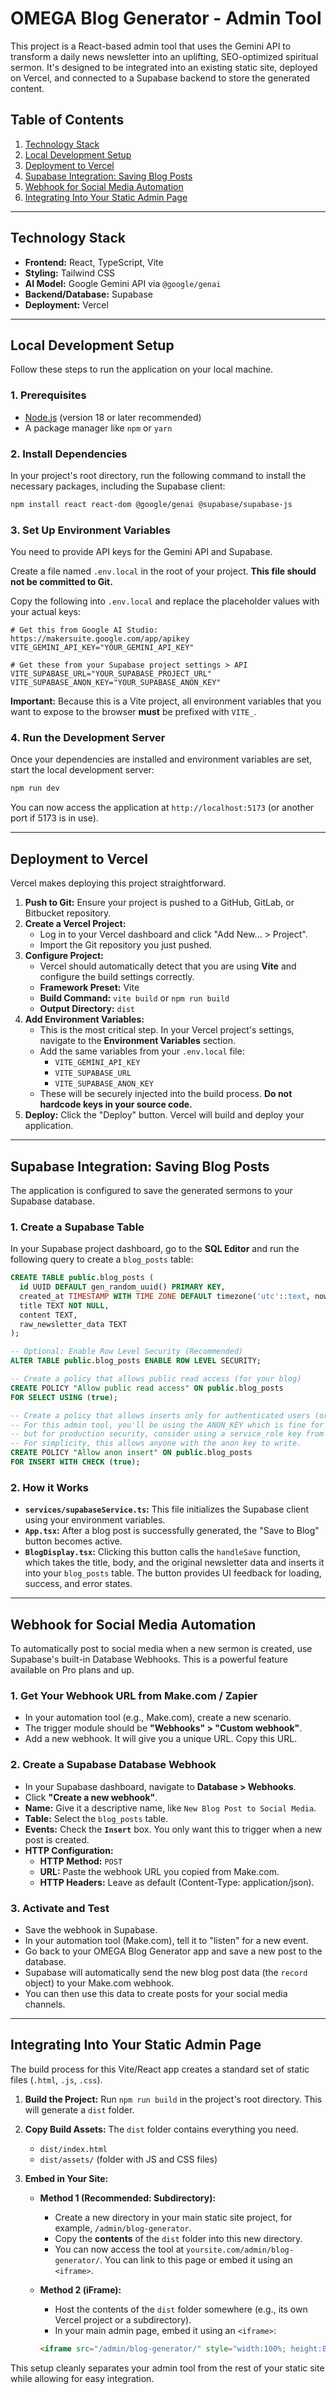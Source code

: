 # OMEGA Blog Generator - Admin Tool

This project is a React-based admin tool that uses the Gemini API to transform a daily news newsletter into an uplifting, SEO-optimized spiritual sermon. It's designed to be integrated into an existing static site, deployed on Vercel, and connected to a Supabase backend to store the generated content.

## Table of Contents

1.  [Technology Stack](#technology-stack)
2.  [Local Development Setup](#local-development-setup)
3.  [Deployment to Vercel](#deployment-to-vercel)
4.  [Supabase Integration: Saving Blog Posts](#supabase-integration-saving-blog-posts)
5.  [Webhook for Social Media Automation](#webhook-for-social-media-automation)
6.  [Integrating Into Your Static Admin Page](#integrating-into-your-static-admin-page)

---

## Technology Stack

*   **Frontend:** React, TypeScript, Vite
*   **Styling:** Tailwind CSS
*   **AI Model:** Google Gemini API via `@google/genai`
*   **Backend/Database:** Supabase
*   **Deployment:** Vercel

---

## Local Development Setup

Follow these steps to run the application on your local machine.

### 1. Prerequisites

*   [Node.js](https://nodejs.org/) (version 18 or later recommended)
*   A package manager like `npm` or `yarn`

### 2. Install Dependencies

In your project's root directory, run the following command to install the necessary packages, including the Supabase client:

```bash
npm install react react-dom @google/genai @supabase/supabase-js
```

### 3. Set Up Environment Variables

You need to provide API keys for the Gemini API and Supabase.

Create a file named `.env.local` in the root of your project. **This file should not be committed to Git.**

Copy the following into `.env.local` and replace the placeholder values with your actual keys:

```
# Get this from Google AI Studio: https://makersuite.google.com/app/apikey
VITE_GEMINI_API_KEY="YOUR_GEMINI_API_KEY"

# Get these from your Supabase project settings > API
VITE_SUPABASE_URL="YOUR_SUPABASE_PROJECT_URL"
VITE_SUPABASE_ANON_KEY="YOUR_SUPABASE_ANON_KEY"
```
**Important:** Because this is a Vite project, all environment variables that you want to expose to the browser **must** be prefixed with `VITE_`.

### 4. Run the Development Server

Once your dependencies are installed and environment variables are set, start the local development server:

```bash
npm run dev
```

You can now access the application at `http://localhost:5173` (or another port if 5173 is in use).

---

## Deployment to Vercel

Vercel makes deploying this project straightforward.

1.  **Push to Git:** Ensure your project is pushed to a GitHub, GitLab, or Bitbucket repository.
2.  **Create a Vercel Project:**
    *   Log in to your Vercel dashboard and click "Add New... > Project".
    *   Import the Git repository you just pushed.
3.  **Configure Project:**
    *   Vercel should automatically detect that you are using **Vite** and configure the build settings correctly.
    *   **Framework Preset:** Vite
    *   **Build Command:** `vite build` or `npm run build`
    *   **Output Directory:** `dist`
4.  **Add Environment Variables:**
    *   This is the most critical step. In your Vercel project's settings, navigate to the **Environment Variables** section.
    *   Add the same variables from your `.env.local` file:
        *   `VITE_GEMINI_API_KEY`
        *   `VITE_SUPABASE_URL`
        *   `VITE_SUPABASE_ANON_KEY`
    *   These will be securely injected into the build process. **Do not hardcode keys in your source code.**
5.  **Deploy:** Click the "Deploy" button. Vercel will build and deploy your application.

---

## Supabase Integration: Saving Blog Posts

The application is configured to save the generated sermons to your Supabase database.

### 1. Create a Supabase Table

In your Supabase project dashboard, go to the **SQL Editor** and run the following query to create a `blog_posts` table:

```sql
CREATE TABLE public.blog_posts (
  id UUID DEFAULT gen_random_uuid() PRIMARY KEY,
  created_at TIMESTAMP WITH TIME ZONE DEFAULT timezone('utc'::text, now()) NOT NULL,
  title TEXT NOT NULL,
  content TEXT,
  raw_newsletter_data TEXT
);

-- Optional: Enable Row Level Security (Recommended)
ALTER TABLE public.blog_posts ENABLE ROW LEVEL SECURITY;

-- Create a policy that allows public read access (for your blog)
CREATE POLICY "Allow public read access" ON public.blog_posts
FOR SELECT USING (true);

-- Create a policy that allows inserts only for authenticated users (or service roles)
-- For this admin tool, you'll be using the ANON_KEY which is fine for an admin panel,
-- but for production security, consider using a service_role key from a secure backend.
-- For simplicity, this allows anyone with the anon key to write.
CREATE POLICY "Allow anon insert" ON public.blog_posts
FOR INSERT WITH CHECK (true);
```

### 2. How it Works

*   **`services/supabaseService.ts`:** This file initializes the Supabase client using your environment variables.
*   **`App.tsx`:** After a blog post is successfully generated, the "Save to Blog" button becomes active.
*   **`BlogDisplay.tsx`:** Clicking this button calls the `handleSave` function, which takes the title, body, and the original newsletter data and inserts it into your `blog_posts` table. The button provides UI feedback for loading, success, and error states.

---

## Webhook for Social Media Automation

To automatically post to social media when a new sermon is created, use Supabase's built-in Database Webhooks. This is a powerful feature available on Pro plans and up.

### 1. Get Your Webhook URL from Make.com / Zapier

*   In your automation tool (e.g., Make.com), create a new scenario.
*   The trigger module should be **"Webhooks" > "Custom webhook"**.
*   Add a new webhook. It will give you a unique URL. Copy this URL.

### 2. Create a Supabase Database Webhook

*   In your Supabase dashboard, navigate to **Database > Webhooks**.
*   Click **"Create a new webhook"**.
*   **Name:** Give it a descriptive name, like `New Blog Post to Social Media`.
*   **Table:** Select the `blog_posts` table.
*   **Events:** Check the **`Insert`** box. You only want this to trigger when a new post is created.
*   **HTTP Configuration:**
    *   **HTTP Method:** `POST`
    *   **URL:** Paste the webhook URL you copied from Make.com.
    *   **HTTP Headers:** Leave as default (Content-Type: application/json).

### 3. Activate and Test

*   Save the webhook in Supabase.
*   In your automation tool (Make.com), tell it to "listen" for a new event.
*   Go back to your OMEGA Blog Generator app and save a new post to the database.
*   Supabase will automatically send the new blog post data (the `record` object) to your Make.com webhook.
*   You can then use this data to create posts for your social media channels.

---

## Integrating Into Your Static Admin Page

The build process for this Vite/React app creates a standard set of static files (`.html`, `.js`, `.css`).

1.  **Build the Project:**
    Run `npm run build` in the project's root directory. This will generate a `dist` folder.

2.  **Copy Build Assets:**
    The `dist` folder contains everything you need.
    *   `dist/index.html`
    *   `dist/assets/` (folder with JS and CSS files)

3.  **Embed in Your Site:**
    *   **Method 1 (Recommended: Subdirectory):**
        *   Create a new directory in your main static site project, for example, `/admin/blog-generator`.
        *   Copy the **contents** of the `dist` folder into this new directory.
        *   You can now access the tool at `yoursite.com/admin/blog-generator/`. You can link to this page or embed it using an `<iframe>`.

    *   **Method 2 (iFrame):**
        *   Host the contents of the `dist` folder somewhere (e.g., its own Vercel project or a subdirectory).
        *   In your main admin page, embed it using an `<iframe>`:
          ```html
          <iframe src="/admin/blog-generator/" style="width:100%; height:80vh; border:none;"></iframe>
          ```
This setup cleanly separates your admin tool from the rest of your static site while allowing for easy integration.
